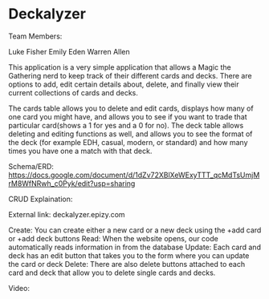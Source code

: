 # Deckalyzer

Team Members:

Luke Fisher
Emily Eden
Warren Allen

This application is a very simple application that allows a Magic the Gathering nerd to keep track of their different cards and decks. There are options to add, edit certain details about, delete, and finally view their current collections of cards and decks. 

The cards table allows you to delete and edit cards, displays how many of one card you might have, and allows you to see if you want to trade that particular card(shows a 1 for yes and a 0 for no). The deck table allows deleting and editing functions as well, and allows you to see the format of the deck (for example EDH, casual, modern, or standard) and how many times you have one a match with that deck.

Schema/ERD:
https://docs.google.com/document/d/1dZv72XBlXeWExyTTT_qcMdTsUmjMrM8WfNRwh_c0Pyk/edit?usp=sharing

CRUD Explaination:

External link: deckalyzer.epizy.com

Create: You can create either a new card or a new deck using the +add card or +add deck buttons
Read: When the website opens, our code automatically reads information in from the database
Update: Each card and deck has an edit button that takes you to the form where you can update the card or deck
Delete: There are also delete buttons attached to each card and deck that allow you to delete single cards and decks.

Video:
